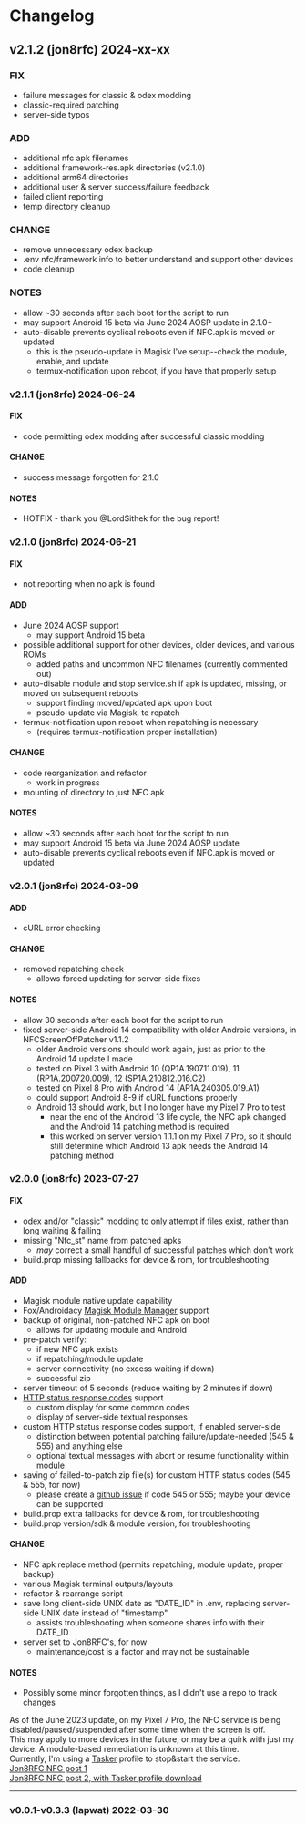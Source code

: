 # Changelog

## v2.1.2 (jon8rfc) 2024-xx-xx
### FIX
* failure messages for classic & odex modding
* classic-required patching
* server-side typos
### ADD
* additional nfc apk filenames
* additional framework-res.apk directories (v2.1.0)
* additional arm64 directories
* additional user & server success/failure feedback
* failed client reporting
* temp directory cleanup
### CHANGE
* remove unnecessary odex backup
* .env nfc/framework info to better understand and support other devices
* code cleanup
### NOTES
* allow ~30 seconds after each boot for the script to run
* may support Android 15 beta via June 2024 AOSP update in 2.1.0+
* auto-disable prevents cyclical reboots even if NFC.apk is moved or updated
  * this is the pseudo-update in Magisk I've setup--check the module, enable, and update
  * termux-notification upon reboot, if you have that properly setup

### v2.1.1 (jon8rfc) 2024-06-24
#### FIX
* code permitting odex modding after successful classic modding
#### CHANGE
* success message forgotten for 2.1.0
#### NOTES
* HOTFIX - thank you @LordSithek for the bug report!

### v2.1.0 (jon8rfc) 2024-06-21
#### FIX
* not reporting when no apk is found
#### ADD
* June 2024 AOSP support
  * may support Android 15 beta
* possible additional support for other devices, older devices, and various ROMs
  * added paths and uncommon NFC filenames (currently commented out)
* auto-disable module and stop service.sh if apk is updated, missing, or moved on subsequent reboots
  * support finding moved/updated apk upon boot
  * pseudo-update via Magisk, to repatch
* termux-notification upon reboot when repatching is necessary
  * (requires termux-notification proper installation)
#### CHANGE
* code reorganization and refactor
  * work in progress
* mounting of directory to just NFC apk
#### NOTES
* allow ~30 seconds after each boot for the script to run
* may support Android 15 beta via June 2024 AOSP update
* auto-disable prevents cyclical reboots even if NFC.apk is moved or updated

### v2.0.1 (jon8rfc) 2024-03-09
#### ADD
* cURL error checking
#### CHANGE
* removed repatching check
  * allows forced updating for server-side fixes
#### NOTES
* allow 30 seconds after each boot for the script to run
* fixed server-side Android 14 compatibility with older Android versions, in NFCScreenOffPatcher v1.1.2
  * older Android versions should work again, just as prior to the Android 14 update I made
  * tested on Pixel 3 with Android 10 (QP1A.190711.019), 11 (RP1A.200720.009), 12 (SP1A.210812.016.C2)
  * tested on Pixel 8 Pro with Android 14 (AP1A.240305.019.A1)
  * could support Android 8-9 if cURL functions properly
  * Android 13 should work, but I no longer have my Pixel 7 Pro to test
    * near the end of the Android 13 life cycle, the NFC apk changed and the Android 14 patching method is required
    * this worked on server version 1.1.1 on my Pixel 7 Pro, so it should still determine which Android 13 apk needs the Android 14 patching method

### v2.0.0 (jon8rfc) 2023-07-27
#### FIX
* odex and/or "classic" modding to only attempt if files exist, rather than long waiting & failing
* missing "Nfc_st" name from patched apks
  * *may* correct a small handful of successful patches which don't work
* build.prop missing fallbacks for device & rom, for troubleshooting
#### ADD
* Magisk module native update capability
* Fox/Androidacy [Magisk Module Manager](https://github.com/Androidacy/MagiskModuleManager) support
* backup of original, non-patched NFC apk on boot
  * allows for updating module and Android
* pre-patch verify:
  * if new NFC apk exists
  * if repatching/module update
  * server connectivity (no excess waiting if down)
  * successful zip
* server timeout of 5 seconds (reduce waiting by 2 minutes if down)
* [HTTP status response codes](https://en.wikipedia.org/wiki/List_of_HTTP_status_codes) support
  * custom display for some common codes
  * display of server-side textual responses
* custom HTTP status response codes support, if enabled server-side
  * distinction between potential patching failure/update-needed (545 & 555) and anything else
  * optional textual messages with abort or resume functionality within module
* saving of failed-to-patch zip file(s) for custom HTTP status codes (545 & 555, for now)
  * please create a [github issue](https://github.com/Jon8RFC/NfcScreenOff/issues) if code 545 or 555; maybe your device can be supported
* build.prop extra fallbacks for device & rom, for troubleshooting
* build.prop version/sdk & module version, for troubleshooting
#### CHANGE
* NFC apk replace method (permits repatching, module update, proper backup)
* various Magisk terminal outputs/layouts
* refactor & rearrange script
* save long client-side UNIX date as "DATE_ID" in .env, replacing server-side UNIX date instead of "timestamp"
  * assists troubleshooting when someone shares info with their DATE_ID
* server set to Jon8RFC's, for now
  * maintenance/cost is a factor and may not be sustainable
#### NOTES
* Possibly some minor forgotten things, as I didn't use a repo to track changes  
  
As of the June 2023 update, on my Pixel 7 Pro, the NFC service is being disabled/paused/suspended after some time when the screen is off.  
This may apply to more devices in the future, or may be a quirk with just my device.  A module-based remediation is unknown at this time.  
Currently, I'm using a [Tasker](https://play.google.com/store/apps/details?id=net.dinglisch.android.taskerm) profile to stop&start the service.  
[Jon8RFC NFC post 1](https://forum.xda-developers.com/t/module-nfc-screen-off.4034903/page-11#post-88691729)  
[Jon8RFC NFC post 2, with Tasker profile download](https://forum.xda-developers.com/t/module-nfc-screen-off.4034903/page-11#post-88720909)

---
### v0.0.1-v0.3.3 (lapwat)  2022-03-30
